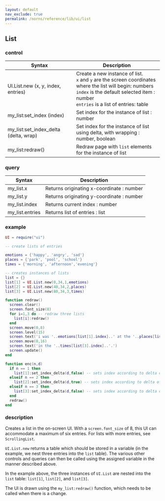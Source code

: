 ```yaml
---
layout: default
nav_exclude: true
permalink: /norns/reference/lib/ui/list
---
```


## List

### control

| Syntax                                | Description                                                                                                                                                                                             |
| ------------------------------------- | ------------------------------------------------------------------------------------------------------------------------------------------------------------------------------------------------------- |
| UI.List.new (x, y, index, entries)    | Create a new instance of list.<br>`x` and `y` are the screen coordinates where the list will begin: numbers <br>`index` is the default selected item : number <br>`entries` is a list of entries: table |
| my_list:set_index (index)             | Set index for the instance of list : number                                                                                                                                                             |
| my_list:set_index_delta (delta, wrap) | Set index for the instance of list using delta, with wrapping : number, boolean                                                                                                                         |
| my_list:redraw()                      | Redraw page with `list` elements for the instance of list                                                                                                                                               |

### query

| Syntax          | Description                               |
| --------------- | ----------------------------------------- |
| my_list.x       | Returns originating x-coordinate : number |
| my_list.y       | Returns originating y-coordinate : number |
| my_list.index   | Returns current index : number            |
| my_list.entries | Returns list of entries : list            |

### example

```lua
UI = require("ui")

-- create lists of entries

emotions = {'happy', 'angry', 'sad'}
places = {'park', 'pool', 'school'}
times = {'morning', 'afternoon','evening'}

-- creates instances of lists
list = {}
list[1] = UI.List.new(0,34,1,emotions) 
list[2] = UI.List.new(40,34,2,places)
list[3] = UI.List.new(80,34,3,times)

function redraw()
  screen.clear()
  screen.font_size(8)
  for i=1,3 do -- redraw three lists
    list[i]:redraw()
  end
  screen.move(0,8)
  screen.level(15)
  screen.text('i was '..emotions[list[1].index]..' at the '..places[list[2].index])
  screen.move(0,16)
  screen.text('in the '..times[list[3].index]..'.')
  screen.update()
end

function enc(n,d)
  if n == 1 then
    list[1]:set_index_delta(d,false) -- sets index according to delta of E1, no wrapping
  elseif n == 2 then
    list[2]:set_index_delta(d,true) -- sets index according to delta of E2, with wrapping
  elseif n == 3 then
    list[3]:set_index_delta(d,false) -- sets index according to delta of E2, with no wrapping
  end
  redraw()
end
```

### description

Creates a list in the on-screen UI. With a `screen.font_size` of 8, this UI can accommodate a maximum of six entries. For lists with more entries, see `ScrollingList`.

`UI.List.new` returns a table which should be stored in a variable (in the example, we nest three entries into the `list` table). The various other controls and queries can then be called using the assigned variable in the manner described above.

In the example above, the three instances of `UI.List` are nested into the `list` table: `list[1]`, `list[2]`, and `list[3]`.

The UI is drawn using the `my_list:redraw()` function, which needs to be called when there is a change.
